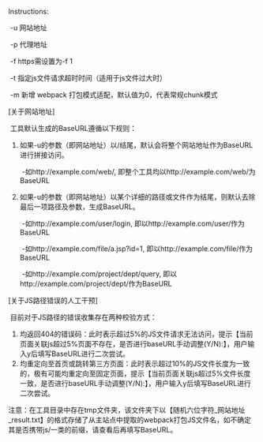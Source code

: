 Instructions:

​	-u 网站地址

​	-p 代理地址

​	-f https需设置为-f 1

​	-t 指定js文件请求超时时间（适用于js文件过大时）

​	-m 新增 webpack 打包模式适配，默认值为0，代表常规chunk模式



[关于网站地址]

​	工具默认生成的BaseURL遵循以下规则：

  1. 如果-u的参数（即网站地址）以/结尾，默认会将整个网站地址作为BaseURL进行拼接访问。

     ​	-如http://example.com/web/, 即整个工具均以http://example.com/web/为BaseURL

  2. 如果-u的参数（即网站地址）以某个详细的路径或文件作为结尾，则默认去除最后一项路径及参数，生成BaseURL。

     ​	-如http://example.com/user/login, 即以http://example.com/user/作为BaseURL

     ​	-如http://example.com/file/a.jsp?id=1, 即以http://example.com/file/作为BaseURL

     ​	-如http://example.com/project/dept/query, 即以http://example.com/project/dept/作为BaseURL



[关于JS路径错误的人工干预]

​	目前对于JS路径的错误收集存在两种校验方式：

1. 均返回404的错误码：此时表示超过5%的JS文件请求无法访问，提示【当前页面关联js超过5%页面不存在，是否进行baseURL手动调整(Y/N):】，用户输入y后填写BaseURL进行二次尝试。
1. 均重定向至首页或跳转第三方页面：此时表示超过10%的JS文件长度为一致的，极有可能均重定向至固定页面，提示【当前页面关联js超过5%文件长度一致，是否进行baseURL手动调整(Y/N):】，用户输入y后填写BaseURL进行二次尝试。

注意：在工具目录中存在tmp文件夹，该文件夹下以【随机六位字符_网站地址_result.txt】的格式存储了从主站点中提取的webpack打包JS文件名，如不确定其是否携带js/一类的前缀，请查看后再填写BaseURL。
